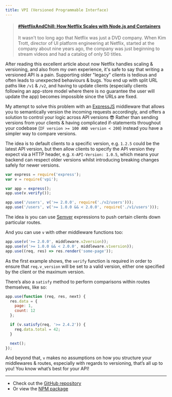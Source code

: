 ```yaml
---
title: VPI (Versioned Programmable Interface)
---
```


<blockquote class="embedly-card"><h4><a href="https://medium.com/the-node-js-collection/netflixandchill-how-netflix-scales-with-node-js-and-containers-cf63c0b92e57#.svecljpvr">#NetflixAndChill: How Netflix Scales with Node.js and Containers</a></h4><p>It wasn't too long ago that Netflix was just a DVD company. When Kim Trott, director of UI platform engineering at Netflix, started at the company about nine years ago, the company was just beginning to stream videos and had a catalog of only 50 titles.</p></blockquote>

After reading this excellent article about now Netflix handles scaling & versioning, and also from my own experience, it's safe to say that writing a versioned API is a pain. Supporting older "legacy" clients is tedious and often leads to unexpected behaviours & bugs. You end up with split URL paths like `/v1` & `/v2`, and having to update clients (especially clients following an app-store model where there is no guarantee the user will update the app) becomes impossible since the URLs are fixed.

<!--more-->

My attempt to solve this problem with an [ExpressJS](https://expressjs.com) middleware that allows you to semantically version the incoming requests accordingly, and offers a solution to control your logic across API versions 😎 Rather than sending versions from your clients & having complicated if-statements throughout your codebase (`IF version >= 100 AND version < 200`) instead you have a simpler way to compare versions.

The idea is to default clients to a specific version, e.g. `1.2.5` could be the latest API version, but then allow clients to specify the API version they expect via a HTTP header, e.g. `X-API-Version: 1.0.5`, which means your backend can respect older versions whilst introducing breaking changes safely for newer versions.

```js
var express = require('express');
var v = require('vpi');

var app = express();
app.use(v.verify());

app.use('/users', v('>= 2.0.0', require('./v2/users')));
app.use('/users', v('>= 1.0.0 && < 2.0.0', require('./v1/users')));
```

The idea is you can use [Semver](https://npm.im/semver) expressions to push certain clients down particular routes.

And you can use `v` with other middleware functions too:

```js
app.use(v('>= 2.0.0', middleware.v2version));
app.use(v('>= 1.0.0 && < 2.0.0', middleware.v1version));
app.use((req, res) => res.render('some-page'));
```

As the first example shows, the `verify` function is required in order to ensure that `req.v_version` will be set to a valid version, either one specified by the client or the maximum version.

There’s also a `satisfy` method to perform comparisons within routes themselves, like so:

```js
app.use(function (req, res, next) {
  res.data = {
    page: 1,
    count: 12
  };

  if (v.satisfy(req, '>= 2.4.2')) {
    req.data.total = 42;
  }

  next();
});
```

And beyond that, `v` makes no assumptions on how you structure your middlewares & routes, especially with regards to
versioning, that’s all up to you! You know what’s best for your API!

----

- Check out the [GitHub repository](https://github.com/jdrydn/vpi)
- Or view the [NPM package](https://npm.im/vpi)
